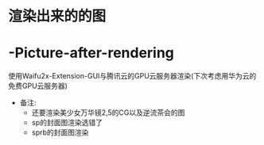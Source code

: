 渲染出来的的图  
==========================
# -Picture-after-rendering      
使用Waifu2x-Extension-GUI与腾讯云的GPU云服务器渲染(下次考虑用华为云的免费GPU云服务器)<br>
* 备注:<br>
     * 还要渲染美少女万华镜2,5的CG以及逆流茶会的图<br>  
     * sp的封面图渲染选错了<br>
     * sprb的封面图渲染<br>
